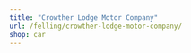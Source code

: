 ```yaml
---
title: "Crowther Lodge Motor Company"
url: /felling/crowther-lodge-motor-company/
shop: car
---
```

